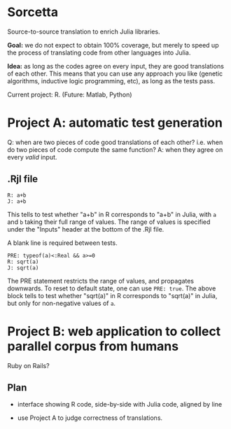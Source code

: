 Sorcetta
========

Source-to-source translation to enrich Julia libraries.

**Goal:** we do not expect to obtain 100% coverage, but merely to speed up the process of translating code from other languages into Julia.

**Idea:** as long as the codes agree on every input, they are good translations of each other.  This means that you can use any approach you like (genetic algorithms, inductive logic programming, etc), as long as the tests pass.


Current project: R.  (Future: Matlab, Python)


# Project A: automatic test generation

Q: when are two pieces of code good translations of each other?  i.e. when do two pieces of code compute the same function?
A: when they agree on every *valid* input.




## .Rjl file

```
R: a+b
J: a+b
```
This tells to test whether "a+b" in R corresponds to "a+b" in Julia, with `a` and `b` taking their full range of values.  The range of values is specified under the "Inputs" header at the bottom of the .Rjl file.

A blank line is required between tests.


```
PRE: typeof(a)<:Real && a>=0
R: sqrt(a)
J: sqrt(a)
```

The PRE statement restricts the range of values, and propagates downwards.  To reset to default state, one can use `PRE: true`.  The above block tells to test whether "sqrt(a)" in R corresponds to "sqrt(a)" in Julia, but only for non-negative values of `a`.


# Project B: web application to collect parallel corpus from humans

Ruby on Rails?

## Plan

* interface showing R code, side-by-side with Julia code, aligned by line

* use Project A to judge correctness of translations.


